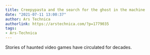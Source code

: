```yaml
---
title: Creepypasta and the search for the ghost in the machine
date: "2021-07-11 13:00:37"
author: Ars Technica
authorlink: https://arstechnica.com/?p=1779035
tags:
- Ars-Technica
---
```

Stories of haunted video games have circulated for decades.